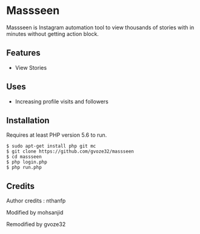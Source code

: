 # Massseen
Massseen is Instagram automation tool to view thousands of stories with in minutes without getting action block. 

## Features
- View Stories
  
## Uses 
- Increasing profile visits and followers
   
## Installation

Requires at least PHP version 5.6 to run.

```
$ sudo apt-get install php git mc
$ git clone https://github.com/gvoze32/massseen
$ cd massseen
$ php login.php
$ php run.php
```

## Credits
Author credits : nthanfp

Modified by mohsanjid

Remodified by gvoze32